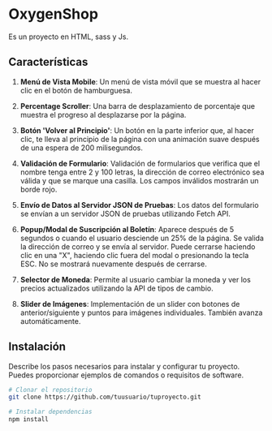 # OxygenShop

Es un proyecto en HTML, sass y Js.

## Características

1. **Menú de Vista Mobile**: Un menú de vista móvil que se muestra al hacer clic en el botón de hamburguesa.

2. **Percentage Scroller**: Una barra de desplazamiento de porcentaje que muestra el progreso al desplazarse por la página.

3. **Botón 'Volver al Principio'**: Un botón en la parte inferior que, al hacer clic, te lleva al principio de la página con una animación suave después de una espera de 200 milisegundos.

4. **Validación de Formulario**: Validación de formularios que verifica que el nombre tenga entre 2 y 100 letras, la dirección de correo electrónico sea válida y que se marque una casilla. Los campos inválidos mostrarán un borde rojo.

5. **Envío de Datos al Servidor JSON de Pruebas**: Los datos del formulario se envían a un servidor JSON de pruebas utilizando Fetch API.

6. **Popup/Modal de Suscripción al Boletín**: Aparece después de 5 segundos o cuando el usuario desciende un 25% de la página. Se valida la dirección de correo y se envía al servidor. Puede cerrarse haciendo clic en una "X", haciendo clic fuera del modal o presionando la tecla ESC. No se mostrará nuevamente después de cerrarse.

7. **Selector de Moneda**: Permite al usuario cambiar la moneda y ver los precios actualizados utilizando la API de tipos de cambio.

8. **Slider de Imágenes**: Implementación de un slider con botones de anterior/siguiente y puntos para imágenes individuales. También avanza automáticamente.

## Instalación

Describe los pasos necesarios para instalar y configurar tu proyecto. Puedes proporcionar ejemplos de comandos o requisitos de software.

```bash
# Clonar el repositorio
git clone https://github.com/tuusuario/tuproyecto.git

# Instalar dependencias
npm install
